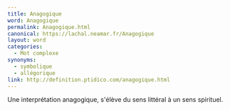 ```yaml
---
title: Anagogique
word: Anagogique
permalink: Anagogique.html
canonical: https://lachal.neamar.fr/Anagogique
layout: word
categories:
  - Mot complexe
synonyms:
  - symbolique
  - allégorique
link: http://definition.ptidico.com/anagogique.html
---
```


Une interprétation anagogique, s'élève du sens littéral à un sens spirituel.

